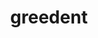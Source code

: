 ---
id: 820
title: greedent
types: [normal]
image: https://raw.githubusercontent.com/PokeAPI/sprites/master/sprites/pokemon/820.png
---